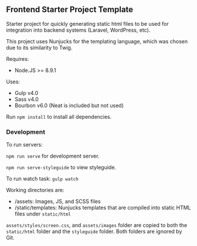 Frontend Starter Project Template
---

Starter project for quickly generating static html files to be used for integration into backend systems (Laravel, WordPress, etc).

This project uses Nunjucks for the templating language, which was chosen due to its similarity to Twig.

Requires:
* Node.JS >= 8.9.1

Uses:
* Gulp v4.0
* Sass v4.0
* Bourbon v6.0 (Neat is included but not used)

Run `npm install` to install all dependencies.

### Development

To run servers:

`npm run serve` for development server.

`npm run serve-styleguide` to view styleguide.

To run watch task: `gulp watch`

Working directories are:
* /assets: Images, JS, and SCSS files
* /static/templates: Nunjucks templates that are compiled into static HTML files under `static/html`

`assets/styles/screen.css`, and `assets/images` folder are copied to both the `static/html` folder and the `styleguide` folder. Both folders are ignored by Git.